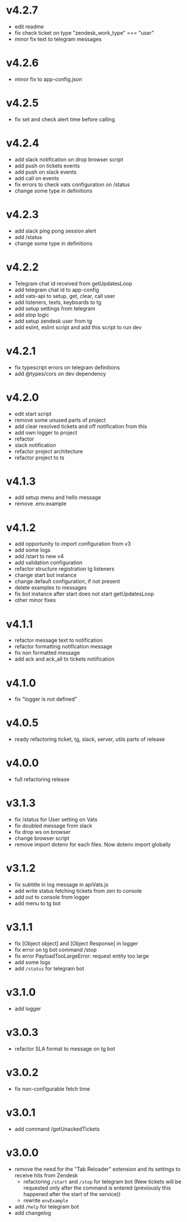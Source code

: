 # v4.2.7
- edit readme
- fix check ticket on type "zendesk_work_type" === "user"
- minor fix text to telegram messages

# v4.2.6
- minor fix to app-config.json

# v4.2.5
- fix set and check alert time before calling

# v4.2.4
- add slack notification on drop browser script
- add push on tickets events
- add push on slack events
- add call on events
- fix errors to check vats configuration on /status
- change some type in definitions

# v4.2.3
- add slack ping pong session alert
- add /status
- change some type in definitions

# v4.2.2
- Telegram chat id received from getUpdatesLoop
- add telegram chat id to app-config
- add vats-api to setup, get, clear, call user
- add listeners, texts, keyboards to tg
- add setup settings from telegram
- add stop logic
- add setup zendesk user from tg
- add eslint, eslint script and add this script to run dev

# v4.2.1
- fix typescript errors on telegram definitions 
- add @types/cors on dev dependency

# v4.2.0
- edit start script
- remove some unused parts of project
- add clear resolved tickets and off notification from this
- add own logger to project
- refactor 
- slack notification
- refactor project architecture 
- refactor project to ts

# v4.1.3
- add setup menu and hello message
- remove .env.example

# v4.1.2
- add opportunity to import configuration from v3
- add some logs
- add /start to new v4
- add validation configuration
- refactor structure registration tg listeners
- change start bot instance
- change default configuration, if not present
- delete examples to messages
- fix bot instance after start does not start getUpdatesLoop
- other minor fixes

# v4.1.1
- refactor message text to notification
- refactor formatting notification message
- fix non formatted message
- add ack and ack_all to tickets notification

# v4.1.0
- fix "logger is not defined"

# v4.0.5
- ready refactoring ticket, tg, slack, server, utils parts of release

# v4.0.0
- full refactoring release


# v3.1.3
- fix /status for User setting on Vats
- fix doubled message from slack
- fix drop ws on browser
- change browser script
- remove import dotenv for each files. Now dotenv import globally

# v3.1.2
- fix subtitle in log message in apiVats.js
- add write status fetching tickets from zen to console
- add out to console from logger
- add menu to tg bot

# v3.1.1
- fix [Object object] and [Object Response] in logger
- fix error on tg bot command /stop
- fix error PayloadTooLargeError: request entity too large
- add some logs
- add `/status` for telegram bot

# v3.1.0
- add logger

# v3.0.3
- refactor SLA format to message on tg bot

# v3.0.2
- fix non-configurable fetch time

# v3.0.1
- add command /getUnackedTickets

# v3.0.0
- remove the need for the "Tab Reloader" extension and its settings to receive hits from Zendesk
	- refactoring `/start` and `/stop` for telegram bot (New tickets will be requested only after the command is entered (previously this happened after the start of the service))
	- rewrite `envExample`
- add `/help` for telegram bot
- add changelog